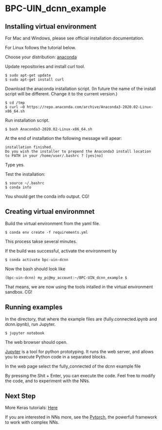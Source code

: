 # BPC-UIN_dcnn_example

## Installing virtual environment

For Mac and Windows, please see official installation documentation. 

For Linux follows the tutorial below.

Choose your distribution: [anaconda](https://www.anaconda.com/products/individual)

Update repositories and install curl tool.
```
$ sudo apt-get update
$ sudo apt-get install curl
```

Download the anaconda installation script. (In future the name of the install script will be different. Change it to the current version.)
```
$ cd /tmp
$ curl –O https://repo.anaconda.com/archive/Anaconda3-2020.02-Linux-x86_64.sh
```

Run installation script.
```
$ bash Anaconda3-2020.02-Linux-x86_64.sh
```

At the end of installation the following message will apear:
```
installation finished.
Do you wish the installer to prepend the Anaconda3 install location
to PATH in your /home/user/.bashrc ? [yes|no]
```
Type yes.

Test the installation:
```
$ source ~/.bashrc
$ conda info
```
You should get the conda info output. CG!


## Creating virtual environmnet

Build the virtual environment from the yaml file.
```
$ conda env create -f requirements.yml
```
This process takse several minutes. 

If the build was successful, activate the environment by
```
$ conda activate bpc-uin-dcnn
```

Now the bash should look like 
```
(bpc-uin-dcnn) my_pc@my_account:~/BPC-UIN_dcnn_example $
```
That means, we are now using the tools intalled in the virtual environment sandbox. CG!

## Running examples

In the directory, that where the example files are (fully.connected.ipynb and dcnn.ipynb), run Jupyter.
```
$ jupyter notebook
```

The web browser should open.

[Jupyter](https://jupyter.org/) is a tool for python prototyping. It runs the web server, and allows you to execute Python code in a separated blocks.

In the web page select the fully_connected of the dcnn example file

By pressing the Shit + Enter, you can execute the code. Feel free to modify the code, and to experiment with the NNs.

## Next Step

More Keras tutorials: [Here](https://keras.io/examples/)

If you are interested in NNs more, see the [Pytorch](https://pytorch.org/), the powerfull framework to work with complex NNs.
